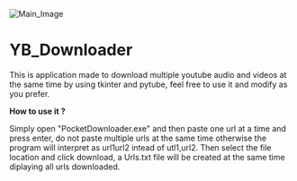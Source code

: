 
![Main_Image](https://lh3.googleusercontent.com/3zkP2SYe7yYoKKe47bsNe44yTgb4Ukh__rBbwXwgkjNRe4PykGG409ozBxzxkrubV7zHKjfxq6y9ShogWtMBMPyB3jiNps91LoNH8A=s500)

# YB_Downloader

This is application made to download multiple youtube audio and videos at the same time by using tkinter and pytube, feel free to use it and modify as you prefer.

**How to use it ?**

Simply open "PocketDownloader.exe" and then paste one url at a time and press enter, do not paste multiple urls at the same time otherwise the program will interpret as url1url2 intead of utl1,url2. Then select the file location and click download, a Urls.txt  file will be created at the same time diplaying all urls downloaded.


